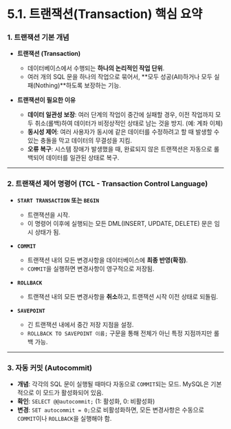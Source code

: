# 5.1. 트랜잭션(Transaction) 핵심 요약

### 1. 트랜잭션 기본 개념

- **트랜잭션 (Transaction)**
  - 데이터베이스에서 수행되는 **하나의 논리적인 작업 단위**.
  - 여러 개의 SQL 문을 하나의 작업으로 묶어서, **모두 성공(All)하거나 모두 실패(Nothing)**하도록 보장하는 기능.

- **트랜잭션이 필요한 이유**
  - **데이터 일관성 보장**: 여러 단계의 작업이 중간에 실패할 경우, 이전 작업까지 모두 취소(롤백)하여 데이터가 비정상적인 상태로 남는 것을 방지. (예: 계좌 이체)
  - **동시성 제어**: 여러 사용자가 동시에 같은 데이터를 수정하려고 할 때 발생할 수 있는 충돌을 막고 데이터의 무결성을 지킴.
  - **오류 복구**: 시스템 장애가 발생했을 때, 완료되지 않은 트랜잭션은 자동으로 롤백되어 데이터를 일관된 상태로 복구.

---

### 2. 트랜잭션 제어 명령어 (TCL - Transaction Control Language)

- **`START TRANSACTION` 또는 `BEGIN`**
  - 트랜잭션을 시작.
  - 이 명령어 이후에 실행되는 모든 DML(INSERT, UPDATE, DELETE) 문은 임시 상태가 됨.

- **`COMMIT`**
  - 트랜잭션 내의 모든 변경사항을 데이터베이스에 **최종 반영(확정)**.
  - `COMMIT`을 실행하면 변경사항이 영구적으로 저장됨.

- **`ROLLBACK`**
  - 트랜잭션 내의 모든 변경사항을 **취소**하고, 트랜잭션 시작 이전 상태로 되돌림.

- **`SAVEPOINT`**
  - 긴 트랜잭션 내에서 중간 저장 지점을 설정.
  - `ROLLBACK TO SAVEPOINT 이름;` 구문을 통해 전체가 아닌 특정 지점까지만 롤백 가능.

---

### 3. 자동 커밋 (Autocommit)

- **개념**: 각각의 SQL 문이 실행될 때마다 자동으로 `COMMIT`되는 모드. MySQL은 기본적으로 이 모드가 활성화되어 있음.
- **확인**: `SELECT @@autocommit;` (1: 활성화, 0: 비활성화)
- **변경**: `SET autocommit = 0;`으로 비활성화하면, 모든 변경사항은 수동으로 `COMMIT`이나 `ROLLBACK`을 실행해야 함.
